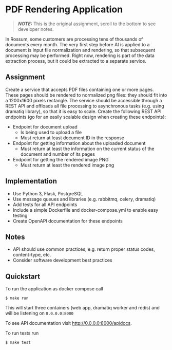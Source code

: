 # PDF Rendering Application

> **_NOTE:_**  This is the original assignment, scroll to the bottom to see developer notes.

In Rossum, some customers are processing tens of thousands of documents every month. The
very first step before AI is applied to a document is input file normalization and rendering, so
that subsequent processing may be performed. Right now, rendering is part of the data
extraction process, but it could be extracted to a separate service.

## Assignment
Create a service that accepts PDF files containing one or more pages. These pages should be
rendered to normalized png files: they should fit into a 1200x1600 pixels rectangle.
The service should be accessible through a REST API and offloads all file processing to
asynchronous tasks (e.g. using dramatiq library), so that it is easy to scale.
Create the following REST API endpoints (go for an easily scalable design when creating these
endpoints):
* Endpoint for document upload
  * Is being used to upload a file
  * Must return at least document ID in the response
* Endpoint for getting information about the uploaded document
  * Must return at least the information on the current status of the document and
  number of its pages
* Endpoint for getting the rendered image PNG
  * Must return at least the rendered image png

## Implementation
* Use Python 3, Flask, PostgreSQL
* Use message queues and libraries (e.g. rabbitmq, celery, dramatiq)
* Add tests for all API endpoints
* Include a simple Dockerfile and docker-compose.yml to enable easy testing
* Create OpenAPI documentation for these endpoints

##  Notes
* API should use common practices, e.g. return proper status codes, content-type, etc.
* Consider software development best practices


## Quickstart

To run the application as docker compose call
```
$ make run
```
This will start three containers (web app, dramatiq worker and redis) and will be listening on `0.0.0.0:8000`

To see API documentation visit http://0.0.0.0:8000/apidocs.

To run tests run

```
$ make test
```